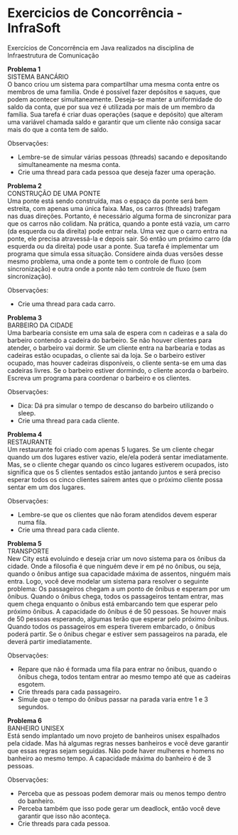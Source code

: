 # Exercicios de Concorrência - InfraSoft
Exercícios de Concorrência em Java realizados na disciplina de Infraestrutura de Comunicação

**Problema 1** \
SISTEMA BANCÁRIO\
O banco criou um sistema para compartilhar uma mesma conta entre os membros de uma família. Onde é possível fazer depósitos e saques, que podem acontecer simultaneamente. Deseja-se manter a uniformidade do saldo da conta, que por sua vez é utilizada por mais de um membro da família. Sua tarefa é criar duas operações (saque e depósito) que alteram uma variável chamada saldo e garantir que um cliente não consiga sacar mais do que a conta tem de saldo. 

Observações:
- Lembre-se de simular várias pessoas (threads) sacando e depositando simultaneamente na mesma conta.
- Crie uma thread para cada pessoa que deseja fazer uma operação.

**Problema 2**\
CONSTRUÇÃO DE UMA PONTE\
Uma ponte está sendo construída, mas o espaço da ponte será bem estreita, com apenas uma única faixa. Mas, os carros (threads) trafegam nas duas direções. Portanto, é necessário alguma forma de sincronizar para que os carros não colidam. Na prática, quando a ponte está vazia, um carro (da esquerda ou da direita) pode entrar nela. Uma vez que o carro entra na ponte, ele precisa atravessá-la e depois sair. Só então um próximo carro (da esquerda ou da direita) pode usar a ponte. Sua tarefa é implementar um programa que simula essa situação. Considere ainda duas versões desse mesmo problema, uma onde a ponte tem o controle de fluxo (com sincronização) e outra onde a ponte não tem controle de fluxo (sem sincronização).

Observações:
- Crie uma thread para cada carro.

**Problema 3**\
BARBEIRO DA CIDADE\
Uma barbearia consiste em uma sala de espera com n cadeiras e a sala do barbeiro contendo a cadeira do barbeiro. Se não houver clientes para atender, o barbeiro vai dormir. Se um cliente entra na barbearia e todas as cadeiras estão ocupadas, o cliente sai da loja. Se o barbeiro estiver ocupado, mas houver cadeiras disponíveis, o cliente senta-se em uma das cadeiras livres. Se o barbeiro estiver dormindo, o cliente acorda o barbeiro. Escreva um programa para coordenar o barbeiro e os clientes.

Observações:
- Dica: Dá pra simular o tempo de descanso do barbeiro utilizando o sleep.
- Crie uma thread para cada cliente.

**Problema 4**\
RESTAURANTE\
Um restaurante foi criado com apenas 5 lugares. Se um cliente chegar quando um dos lugares estiver vazio, ele/ela poderá sentar imediatamente. Mas, se o cliente chegar quando os cinco lugares estiverem ocupados, isto significa que os 5 clientes sentados estão jantando juntos e será preciso esperar todos os cinco clientes saírem antes que o próximo cliente possa sentar em um dos lugares.

Observações:
- Lembre-se que os clientes que não foram atendidos devem esperar numa fila.
- Crie uma thread para cada cliente.

**Problema 5**\
TRANSPORTE\
New City está evoluindo e deseja criar um novo sistema para os ônibus da cidade. Onde a filosofia é que ninguém deve ir em pé no ônibus, ou seja, quando o ônibus antige sua capacidade máxima de assentos, ninguém mais entra. Logo, você deve modelar um sistema para resolver o seguinte problema: Os passageiros chegam a um ponto de ônibus e esperam por um ônibus. Quando o ônibus chega, todos os passageiros tentam entrar, mas quem chega enquanto o ônibus está embarcando tem que esperar pelo próximo ônibus. A capacidade do ônibus é de 50 pessoas. Se houver mais de 50 pessoas esperando, algumas terão que esperar pelo próximo ônibus. Quando todos os passageiros em espera tiverem embarcado, o ônibus poderá partir. Se o ônibus chegar e estiver sem passageiros na parada, ele deverá partir imediatamente.

Observações:
- Repare que não é formada uma fila para entrar no ônibus, quando o ônibus chega, todos tentam entrar ao mesmo tempo até que as cadeiras esgotem. 
- Crie threads para cada passageiro.
- Simule que o tempo do ônibus passar na parada varia entre 1 e 3 segundos.

**Problema 6**\
BANHEIRO UNISEX\
Está sendo implantado um novo projeto de banheiros unisex espalhados pela cidade. Mas há algumas regras nesses banheiros e você deve garantir que essas regras sejam seguidas.
Não pode haver mulheres e homens no banheiro ao mesmo tempo.
A capacidade máxima do banheiro é de 3 pessoas.

Observações:
- Perceba que as pessoas podem demorar mais ou menos tempo dentro do banheiro.
- Perceba também que isso pode gerar um deadlock, então você deve garantir que isso não aconteça.
- Crie threads para cada pessoa.
